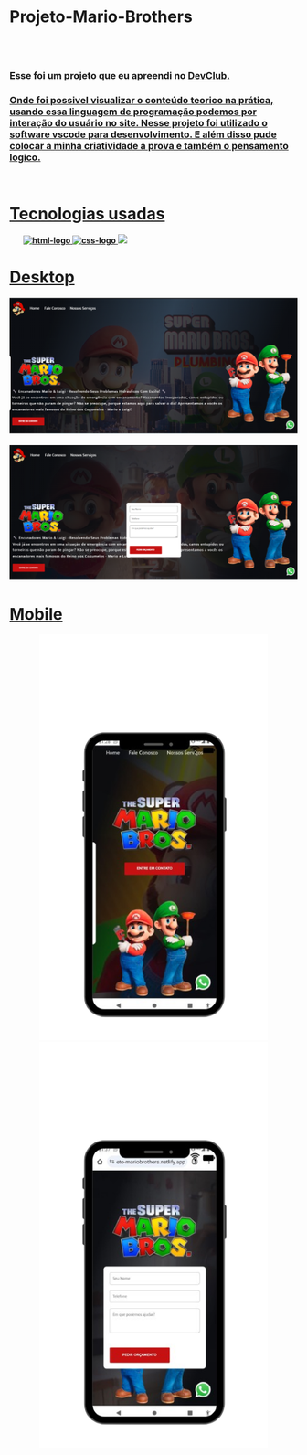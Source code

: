 <h1>Projeto-Mario-Brothers</h1>

<br>
<br>

<h3>Esse foi um projeto que eu apreendi no <a href="https://aulas.devclub.com.br/login"/a>DevClub.</h3> 
  <h3>Onde foi possivel visualizar o conteúdo teorico na prática, usando essa linguagem de programação podemos por interação do usuário no site.
  Nesse projeto foi utilizado o software vscode para desenvolvimento. E além disso pude colocar a minha criatividade a prova e também o pensamento logico.</h3>
<br>
  
<h1>Tecnologias usadas</h1>
<ul>
<b> 
  <img src="https://img.icons8.com/?size=48&id=20909&format=png" alt="html-logo"
<br>
  <img src="https://img.icons8.com/?size=48&id=21278&format=png" alt="css-logo"
<br>
  <img src="https://img.icons8.com/?size=48&id=PXTY4q2Sq2lG&format=png"
</b>
</ul>
<h1>Desktop</h1>  
<div align="center">
  <img src="https://github.com/Brunogitguimaraes/ProjetoMarioBrothers/blob/main/assets/WEB.png?raw=true" alt="imagem do Mario e Luide"/>
</div>  
<br>  
  <div align="center">
  <img src="https://github.com/Brunogitguimaraes/ProjetoMarioBrothers/blob/main/assets/WEB%20Formulario.png?raw=true" alt="imagem do Mario e Luide"/>
</div>
</div>
<h1>Mobile</h1>
<div align="center">
<div align="center">
  <img width=400px src="https://github.com/Brunogitguimaraes/ProjetoMarioBrothers/blob/main/assets/Mobile.png?raw=true" alt="imagem Mario Mobile"/>
  <div align="center">
  </div>
  <img width=400px src="https://github.com/Brunogitguimaraes/ProjetoMarioBrothers/blob/main/assets/Mobile%20Formulario.png?raw=true" alt="imagem Mario Mobile formulario"/>
  </div>
</div> 

